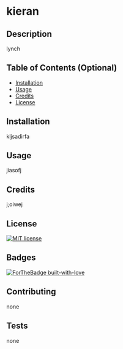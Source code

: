  
  # kieran

  ## Description 
  
  lynch
  
  
  ## Table of Contents (Optional)
  
  * [Installation](#installation)
  * [Usage](#usage)
  * [Credits](#credits)
  * [License](#license)
  
  
  ## Installation
  
  kljsadirfa
  
  
  ## Usage 
  
  jiasofj
  
  ## Credits
  
  j;oiwej
  
  ## License
  
  [![MIT license](https://img.shields.io/badge/License-MIT-blue.svg)](https://lbesson.mit-license.org/)
  
  
  ## Badges
  
  [![ForTheBadge built-with-love](http://ForTheBadge.com/images/badges/built-with-love.svg)](https://GitHub.com/Naereen/)
  
  
  ## Contributing
  
  none
  
  ## Tests
  
  none
  